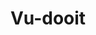 ---
home: true
icon: home
title: Vu-dooit
heroImage: /Logo.svg
heroText: Vu-dooit
tagline: Open Source Task Manager made with Vue
actions:
  - text: Contribute
    link: /intro/
features:
  - title: Markdown
    icon: markdown
    details: Create beautiful tasks with Markdown
  - title: Offline-First
    icon: folder
    details: Your data is available regardless of conection
copyright: false
footer: false
---